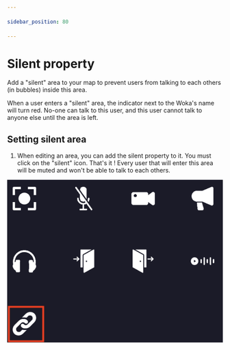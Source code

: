 ```yaml
---

sidebar_position: 80

---
```


# Silent property

Add a "silent" area to your map to prevent users from talking to each others (in bubbles) inside this area.

When a user enters a "silent" area, the indicator next to the Woka's name will turn red.
No-one can talk to this user, and this user cannot talk to anyone else until the area is left.

## Setting silent area

1. When editing an area, you can add the silent property to it. You must click on the "silent" icon.
That's it ! Every user that will enter this area will be muted and won't be able to talk to each others.

![](../../images/editor/silent_property.png)
